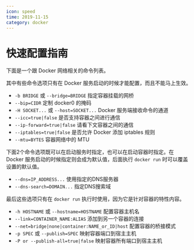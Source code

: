 ```yaml
---
icon: speed
time: 2019-11-15
category: docker
---
```

# 快速配置指南

下面是一个跟 Docker 网络相关的命令列表。

其中有些命令选项只有在 Docker 服务启动的时候才能配置，而且不能马上生效。

* `-b BRIDGE` 或 `--bridge=BRIDGE` 指定容器挂载的网桥
* `--bip=CIDR` 定制 docker0 的掩码
* `-H SOCKET...` 或 `--host=SOCKET...` Docker 服务端接收命令的通道
* `--icc=true|false` 是否支持容器之间进行通信
* `--ip-forward=true|false` 请看下文容器之间的通信
* `--iptables=true|false` 是否允许 Docker 添加 iptables 规则
* `--mtu=BYTES` 容器网络中的 MTU

下面2个命令选项既可以在启动服务时指定，也可以在启动容器时指定。在 Docker 服务启动的时候指定则会成为默认值，后面执行 `docker run` 时可以覆盖设置的默认值。

* `--dns=IP_ADDRESS...` 使用指定的DNS服务器
* `--dns-search=DOMAIN...` 指定DNS搜索域

最后这些选项只有在 `docker run` 执行时使用，因为它是针对容器的特性内容。

* `-h HOSTNAME` 或 `--hostname=HOSTNAME` 配置容器主机名
* `--link=CONTAINER_NAME:ALIAS` 添加到另一个容器的连接
* `--net=bridge|none|container:NAME_or_ID|host` 配置容器的桥接模式
* `-p SPEC` 或 `--publish=SPEC` 映射容器端口到宿主主机
* `-P or --publish-all=true|false` 映射容器所有端口到宿主主机

